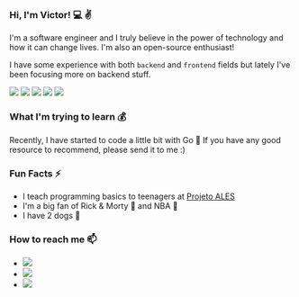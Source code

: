 ### Hi, I'm Victor! :computer: :v:

I'm a software engineer and I truly believe in the power of technology and how it can change lives. I'm also an open-source enthusiast!

I have some experience with both `backend` and `frontend` fields but lately I've been focusing more on backend stuff.

![](https://img.shields.io/badge/-Node.js-informational?style=flat&logo=node.js&logoColor=white&color=339933)
![](https://img.shields.io/badge/-Django-informational?style=flat&logo=django&logoColor=white&color=092e20)
![](https://img.shields.io/badge/-Docker-informational?style=flat&logo=docker&logoColor=white&color=2496ed)
![](https://img.shields.io/badge/-PostgreSQL-informational?style=flat&logo=postgresql&logoColor=white)
![](https://img.shields.io/badge/-MongoDB-informational?style=flat&logo=mongodb&color=gray)

### What I'm trying to learn :moneybag:

Recently, I have started to code a little bit with Go :rocket: If you have any good resource to recommend, please send it to me :)


### Fun Facts ⚡
- I teach programming basics to teenagers at [Projeto ALES](https://projetoales.org) 
- I'm a big fan of Rick & Morty :cucumber: and NBA :basketball:
- I have 2 dogs :dog:

### How to reach me 📫
- [![](https://img.shields.io/badge/-LinkedIn-informational?style=flat&logo=linkedin)](https://www.linkedin.com/in/victorpalmerini/)
- ![](https://img.shields.io/badge/-victorpalmerini@gmail.com-informational?style=flat&logo=gmail&color=fff)
- [![](https://img.shields.io/badge/-StackOverflow-informational?style=flat&logo=stackoverflow&color=222)](https://stackoverflow.com/users/11933925/vpalmerini)
